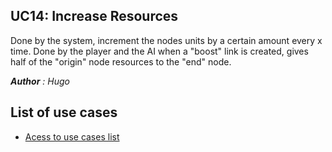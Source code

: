 ## UC14: Increase Resources 

Done by the system, increment the nodes units by a certain amount every x time.
Done by the player and the AI when a "boost" link is created, gives half of the "origin" node resources to the "end" node.


***Author** : Hugo*
## List of use cases
* [Acess to use cases list][L]

[L]:../UserCase.md